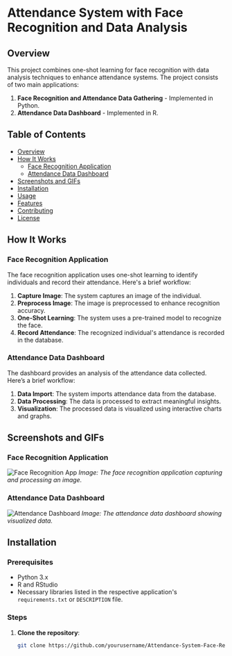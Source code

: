 # Attendance System with Face Recognition and Data Analysis

## Overview
This project combines one-shot learning for face recognition with data analysis techniques to enhance attendance systems. The project consists of two main applications:
1. **Face Recognition and Attendance Data Gathering** - Implemented in Python.
2. **Attendance Data Dashboard** - Implemented in R.

## Table of Contents
- [Overview](#overview)
- [How It Works](#how-it-works)
  - [Face Recognition Application](#face-recognition-application)
  - [Attendance Data Dashboard](#attendance-data-dashboard)
- [Screenshots and GIFs](#screenshots-and-gifs)
- [Installation](#installation)
- [Usage](#usage)
- [Features](#features)
- [Contributing](#contributing)
- [License](#license)

## How It Works
### Face Recognition Application
The face recognition application uses one-shot learning to identify individuals and record their attendance. Here's a brief workflow:
1. **Capture Image**: The system captures an image of the individual.
2. **Preprocess Image**: The image is preprocessed to enhance recognition accuracy.
3. **One-Shot Learning**: The system uses a pre-trained model to recognize the face.
4. **Record Attendance**: The recognized individual's attendance is recorded in the database.

### Attendance Data Dashboard
The dashboard provides an analysis of the attendance data collected. Here’s a brief workflow:
1. **Data Import**: The system imports attendance data from the database.
2. **Data Processing**: The data is processed to extract meaningful insights.
3. **Visualization**: The processed data is visualized using interactive charts and graphs.

## Screenshots and GIFs
### Face Recognition Application
![Face Recognition App](path/to/face_recognition_image.png)
*Image: The face recognition application capturing and processing an image.*

### Attendance Data Dashboard
![Attendance Dashboard](path/to/attendance_dashboard_image.png)
*Image: The attendance data dashboard showing visualized data.*

## Installation
### Prerequisites
- Python 3.x
- R and RStudio
- Necessary libraries listed in the respective application's `requirements.txt` or `DESCRIPTION` file.

### Steps
1. **Clone the repository**:
   ```bash
   git clone https://github.com/yourusername/Attendance-System-Face-Recognition.git
